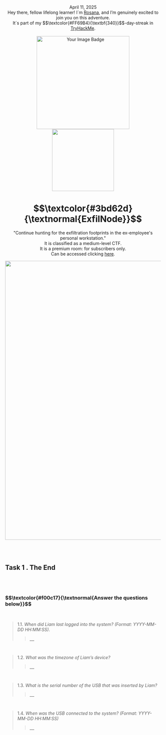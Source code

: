 
<p align="center">April 11, 2025<br>
Hey there, fellow lifelong learner! I´m <a href="https://www.linkedin.com/in/rosanafssantos/">Rosana</a>, and I’m genuinely excited to join you on this adventure.<br>
It´s part of my $$\textcolor{#FF69B4}{\textbf{340}}$$-day-streak in  <a href="https://tryhackme.com">TryHackMe</a>.<br><br>
<img width="300px" src="https://github.com/user-attachments/assets/5cd808a1-d047-4a49-b4e0-00f2682a28e4" alt="Your Image Badge"><br>
<img width="200px" src="https://github.com/user-attachments/assets/6fcbf656-d31e-4b81-950f-0c4c980e3b43"></p>
<h1 align="center"> $$\textcolor{#3bd62d}{\textnormal{ExfilNode}}$$</h1>
<p align="center">"Continue hunting for the exfiltration footprints in the ex-employee's personal workstation." <br>
It is classified as a medium-level CTF.<br>
It is a premium room: for subscribers only.<br>
Can be accessed clicking  <a href="https://tryhackme.com/room/exfilnode">here</a>.</p>

<p align="center"> <img width="900px" src=""> </p>

<br>
<br>



<h2>Task 1 . The End</h2>
<p></p>

<br>
<br>

<h3 align="left"> $$\textcolor{#f00c17}{\textnormal{Answer the questions below}}$$ </h3>

<br>

> 1.1. <em>When did Liam last logged into the system? (Format: YYYY-MM-DD HH:MM:SS).</em><br><a id='1.1'></a>
>> <strong><code>__</code></strong><br>
<p></p>

<br>

> 1.2. <em>What was the timezone of Liam’s device?</em><br><a id='1.2'></a>
>> <strong><code>__</code></strong><br>
<p></p>

<br>

> 1.3. <em>What is the serial number of the USB that was inserted by Liam?</em><br><a id='1.3'></a>
>> <strong><code>__</code></strong><br>
<p></p>

<br>

> 1.4. <em>When was the USB connected to the system? (Format: YYYY-MM-DD HH:MM:SS)</em><br><a id='1.4'></a>
>> <strong><code>__</code></strong><br>
<p></p>

<br>





